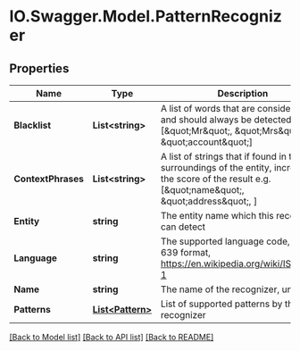 # IO.Swagger.Model.PatternRecognizer
## Properties

Name | Type | Description | Notes
------------ | ------------- | ------------- | -------------
**Blacklist** | **List&lt;string&gt;** | A list of words that are considered PII and should always be detected e.g. [\&quot;Mr\&quot;, \&quot;Mrs\&quot;, \&quot;account\&quot;] | [optional] 
**ContextPhrases** | **List&lt;string&gt;** | A list of strings that if found in the surroundings of the entity, increase the score of the result e.g. [\&quot;name\&quot;, \&quot;address\&quot;, ] | [optional] 
**Entity** | **string** | The entity name which this recognizer can detect | [optional] 
**Language** | **string** | The supported language code, in ISO-639 format, https://en.wikipedia.org/wiki/ISO_639-1 | [optional] 
**Name** | **string** | The name of the recognizer, unique | [optional] 
**Patterns** | [**List&lt;Pattern&gt;**](Pattern.md) | List of supported patterns by this recognizer | [optional] 

[[Back to Model list]](../README.md#documentation-for-models) [[Back to API list]](../README.md#documentation-for-api-endpoints) [[Back to README]](../README.md)

